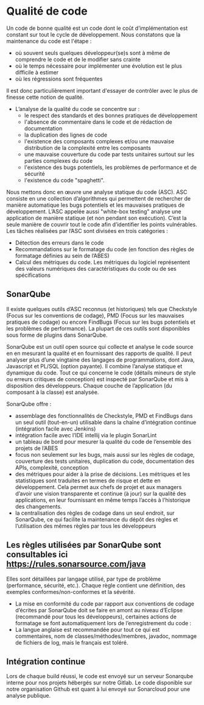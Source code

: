 # Qualité de code

Un code de bonne qualité est un code dont le coût d’implémentation est constant sur tout le cycle de développement. Nous constatons que la maintenance du code est l'étape :

* où souvent seuls quelques développeur(se)s sont à même de comprendre le code et de le modifier sans crainte
* où le temps nécessaire pour implémenter une évolution est le plus difficile à estimer
* où les régressions sont fréquentes

Il est donc particulièrement important d'essayer de contrôler avec le plus de finesse cette notion de qualité.

* L’analyse de la qualité du code se concentre sur :
  * le respect des standards et des bonnes pratiques de développement
  * l'absence de commentaire dans le code et de rédaction de documentation
  * la duplication des lignes de code
  * l'existence des composants complexes et/ou une mauvaise distribution de la complexité entre les composants
  * une mauvaise couverture du code par tests unitaires surtout sur les parties complexes du code
  * l'existence des bugs potentiels, les problèmes de performance et de sécurité
  * l'existence du code "spaghetti".

Nous mettons donc en œuvre une analyse statique du code (ASC). ASC consiste en une collection d’algorithmes qui permettent de rechercher de manière automatique les bugs potentiels et les mauvaises pratiques de développement. L’ASC appelée aussi "white-box testing" analyse une application de manière statique (et non pendant son exécution). C’est la seule manière de couvrir tout le code afin d’identifier les points vulnérables. Les tâches réalisées par l’ASC sont divisées en trois catégories :
* Détection des erreurs dans le code
* Recommandations sur le formatage du code (en fonction des règles de formatage définies au sein de l’ABES)
* Calcul des métriques du code. Les métriques du logiciel représentent des valeurs numériques des caractéristiques du code ou de ses spécifications

## SonarQube

Il existe quelques outils d’ASC reconnus (et historiques) tels que Checkstyle (Focus sur les conventions de codage), PMD (Focus sur les mauvaises pratiques de codage) ou encore FindBugs (Focus sur les bugs potentiels et les problèmes de performance). La plupart de ces outils sont disponibles sous forme de plugins dans SonarQube.

SonarQube est un outil open source qui collecte et analyse le code source en en mesurant la qualité et en fournissant des rapports de qualité. Il peut analyser plus d’une vingtaine des langages de programmations, dont Java, Javascript et PL/SQL (option payante). Il combine l’analyse statique et dynamique du code. Tout ce qui concerne le code (détails mineurs de style ou erreurs critiques de conception) est inspecté par SonarQube et mis à disposition des développeurs. Chaque couche de l’application (du composant à la classe) est analysée.

SonarQube offre :
* assemblage des fonctionnalités de Checkstyle, PMD et FindBugs dans un seul outil (tout-en-un) utilisable dans la chaîne d’intégration continue (intégration facile avec Jenkins)
* intégration facile avec l’IDE intellij via le plugin SonarLint
* un tableau de bord pour mesurer la qualité du code de l’ensemble des projets de l’ABES
* focus non seulement sur les bugs, mais aussi sur les règles de codage, couverture des tests unitaires, duplication du code, documentation des APIs, complexité, conception
* des métriques pour aider à la prise de décisions. Les métriques et les statistiques sont traduites en termes de risque et dette en développement. Cela permet aux chefs de projet et aux managers d’avoir une vision transparente et continue (à jour) sur la qualité des applications, en leur fournissant en même temps l’accès à l’historique des changements.
* la centralisation des règles de codage dans un seul endroit, sur SonarQube, ce qui facilite la maintenance du dépôt des règles et l’utilisation des mêmes règles par tous les développeurs


## Les règles utilisées par SonarQube sont consultables ici https://rules.sonarsource.com/java

Elles sont détaillées par langage utilisé, par type de problème (performance, sécurité, etc.). Chaque règle contient une définition, des exemples conformes/non-conformes et la sévérité.

* La mise en conformité du code par rapport aux conventions de codage d’écrites par SonarQube doit se faire en amont au niveau d’Eclipse (recommandé pour tous les développeurs), certaines actions de formatage se font automatiquement lors de l’enregistrement du code :
* La langue anglaise est recommandée pour tout ce qui est commentaires, nom de classes/méthodes/membres, javadoc, nommage de fichiers de log, mais le français est toléré.

## Intégration continue

Lors de chaque build réussi, le code est envoyé sur un serveur Sonarqube interne pour nos projets hébergés sur notre Gitlab. Le code disponible sur notre organisation Github est quant à lui envoyé sur Sonarcloud pour une analyse publique.

